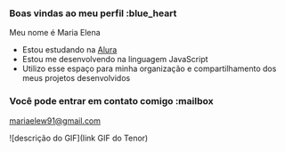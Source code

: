 
### Boas vindas ao meu perfil :blue_heart

Meu nome é Maria Elena 

- Estou estudando na [Alura](https://www.alura.com.br)
- Estou me desenvolvendo na linguagem JavaScript
- Utilizo esse espaço para minha organização e compartilhamento dos meus projetos desenvolvidos

### Você pode entrar em contato comigo :mailbox

mariaelew91@gmail.com

![descrição do GIF](link GIF do Tenor)
